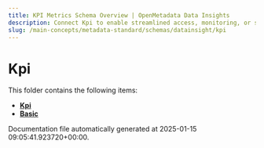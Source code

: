 ```yaml
---
title: KPI Metrics Schema Overview | OpenMetadata Data Insights
description: Connect Kpi to enable streamlined access, monitoring, or search of enterprise data using secure and scalable integrations.
slug: /main-concepts/metadata-standard/schemas/datainsight/kpi
---
```


# Kpi

This folder contains the following items:

- [**Kpi**](/main-concepts/metadata-standard/schemas/datainsight/kpi/kpi)
- [**Basic**](/main-concepts/metadata-standard/schemas/datainsight/kpi/basic)


Documentation file automatically generated at 2025-01-15 09:05:41.923720+00:00.
